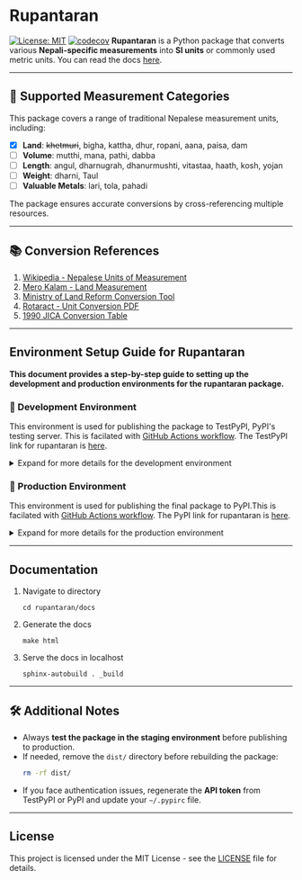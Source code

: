 # Rupantaran

<!-- [![PyPI](https://img.shields.io/pypi/v/rupantaran)](https://pypi.org/project/rupantaran/)  
[![TestPyPI](https://img.shields.io/badge/TestPyPI-Testing-blue)](https://test.pypi.org/project/rupantaran/)   -->
[![License: MIT](https://img.shields.io/badge/License-MIT-yellow.svg)](https://opensource.org/licenses/MIT)
[![codecov](https://codecov.io/gh/biraj094/rupantaran/graph/badge.svg?token=FQRYN84524)](https://codecov.io/gh/biraj094/rupantaran)
**Rupantaran** is a Python package that converts various **Nepali-specific measurements** into **SI units** or commonly used metric units.  You can read the docs [here](https://rupantaran.readthedocs.io/en/latest/).

---

## 📌 Supported Measurement Categories

This package covers a range of traditional Nepalese measurement units, including:

- [X] **Land**: <del>khetmuri</del>, bigha, kattha, dhur, ropani, aana, paisa, dam  
- [ ] **Volume**: mutthi, mana, pathi, dabba  
- [ ] **Length**: angul, dharnugrah, dhanurmushti, vitastaa, haath, kosh, yojan  
- [ ] **Weight**: dharni, Taul  
- [ ] **Valuable Metals**: lari, tola, pahadi  

The package ensures accurate conversions by cross-referencing multiple resources.  

---

## 📚 Conversion References

1. [Wikipedia - Nepalese Units of Measurement](https://en.wikipedia.org/wiki/Nepalese_units_of_measurement)
2. [Mero Kalam - Land Measurement](https://www.merokalam.com/nepali-land-measurement/)
3. [Ministry of Land Reform Conversion Tool](https://www.dos.gov.np/tools/unit)
4. [Rotaract - Unit Conversion PDF](https://www.nepalhelp.dk/filer/Projecthelp/conversion.pdf)
5. [1990 JICA Conversion Table](https://openjicareport.jica.go.jp/pdf/10812329_01.pdf)

---

## Environment Setup Guide for Rupantaran

**This document provides a step-by-step guide to setting up the development and production environments for the **rupantaran** package.**

### 📌 Development Environment 

This environment is used for publishing the package to TestPyPI, PyPI's testing server. This is facilated with [GitHub Actions workflow](.github/workflows/Deployment-testPyPi.yml). The TestPyPI link for rupantaran is [here](https://test.pypi.org/project/rupantaran/).


<details>
  <summary>
  Expand for more details for the development environment
  </summary> 

---

<blockquote>
   <b>Note:</b> The GitHub Actions workflow is configured to run automatically when a new tag is pushed to the repository. This ensures that the package is always built and uploaded to TestPyPI when a new version is released.
</blockquote>

<br>

```python
# Always create a tag after the version_id is updated in the setup.py file.
# Create a new tag
git tag v0.2.2
# Push the tag to the repository
git push origin v0.2.2
```

<br>

#### ✅ Steps to Set Up the Development Environment:

1. **Activate the development environment:**
   ```sh
   conda activate env-rupantaran-dev
   ```

2. **Install required dependencies for building and uploading the package:**
   ```sh
   pip install build twine
   ```

3. **Build the package and install it in editable mode:**
   ```sh
   python -m build
   pip install -e .
   ```
   - This generates the `dist/` directory containing `.tar.gz` and `.whl` files.

4. **Upload the package to TestPyPI:**
   ```sh
   twine upload --repository testpypi dist/*
   ```
   - You will need an **API Key** for authentication.

5. **Install the package from TestPyPI to verify deployment:**
   ```sh
   pip install --index-url https://test.pypi.org/simple/ rupantaran
   ```

6. **Run tests on the installed package:**
   ```sh
   pytest --pyargs rupantaran
   ```
</details>

### 📌 Production Environment  

This environment is used for publishing the final package to PyPI.This is facilated with [GitHub Actions workflow](.github/workflows/Deployment-PyPi.yml). The PyPI link for rupantaran is [here](https://pypi.org/project/rupantaran/).

<details>
  <summary>
  Expand for more details for the production environment
  </summary>

---

<blockquote>
   <b>Note:</b> The Github Action workflow is configured to push the package to PyPI when a PR is merged into the main branch. 
</blockquote>


#### ✅ Steps to Set Up the Production Environment:

1. **Activate the production environment:**
   ```sh
   conda activate env-rupantaran-prod
   ```

2. **Upload the final version to PyPI:**
   ```sh
   twine upload dist/*
   ```
   - This makes the package available on the **official PyPI repository**.
</details>

---

## Documentation 

1. Navigate to directory
    ```
    cd rupantaran/docs
    ```
2. Generate the docs
    ```
    make html
    ```
3. Serve the docs in localhost
    ```
    sphinx-autobuild . _build 
    ```

---

## 🛠 Additional Notes

- Always **test the package in the staging environment** before publishing to production.
- If needed, remove the `dist/` directory before rebuilding the package:
  ```sh
  rm -rf dist/
  ```
- If you face authentication issues, regenerate the **API token** from TestPyPI or PyPI and update your `~/.pypirc` file.

---

## License

This project is licensed under the MIT License - see the [LICENSE](LICENSE) file for details.












